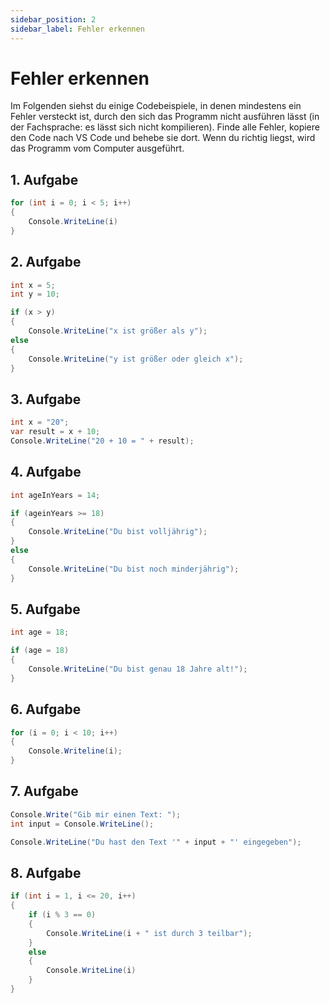 ```yaml
---
sidebar_position: 2
sidebar_label: Fehler erkennen
---
```


# Fehler erkennen

Im Folgenden siehst du einige Codebeispiele, in denen mindestens ein Fehler versteckt ist, durch den sich das Programm nicht ausführen lässt (in der Fachsprache: es lässt sich nicht kompilieren). Finde alle Fehler, kopiere den Code nach VS Code und behebe sie dort. Wenn du richtig liegst, wird das Programm vom Computer ausgeführt.

## 1. Aufgabe

```cs
for (int i = 0; i < 5; i++)
{
    Console.WriteLine(i)
}
```

## 2. Aufgabe

```cs
int x = 5;
int y = 10;

if (x > y)
{
    Console.WriteLine("x ist größer als y");
else
{
    Console.WriteLine("y ist größer oder gleich x");
}
```

## 3. Aufgabe

```cs
int x = "20";
var result = x + 10;
Console.WriteLine("20 + 10 = " + result);
```

## 4. Aufgabe

```cs
int ageInYears = 14;

if (ageinYears >= 18)
{
    Console.WriteLine("Du bist volljährig");
}
else
{
    Console.WriteLine("Du bist noch minderjährig");
}
```

## 5. Aufgabe

```cs
int age = 18;

if (age = 18)
{
    Console.WriteLine("Du bist genau 18 Jahre alt!");
}
```

## 6. Aufgabe

```cs
for (i = 0; i < 10; i++)
{
    Console.Writeline(i);
}
```

## 7. Aufgabe

```cs
Console.Write("Gib mir einen Text: ");
int input = Console.WriteLine();

Console.WriteLine("Du hast den Text '" + input + "' eingegeben");
```

## 8. Aufgabe

```cs
if (int i = 1, i <= 20, i++)
{
    if (i % 3 == 0)
    {
        Console.WriteLine(i + " ist durch 3 teilbar");
    }
    else
    {
        Console.WriteLine(i)
    }
}
```